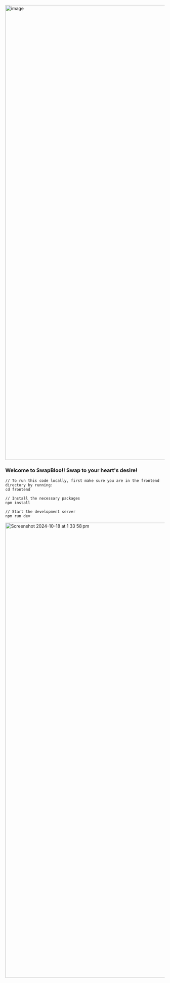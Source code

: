 <img width="1439" alt="image" src="https://github.com/user-attachments/assets/d9afa619-0fce-4493-b6d6-d3927d1a8697"><h3>
  Welcome to SwapBloo!! Swap to your heart's desire!
</h3>

```
// To run this code locally, first make sure you are in the frontend directory by running:
cd frontend

// Install the necessary packages
npm install

// Start the development server
npm run dev
```
<img width="1440" alt="Screenshot 2024-10-18 at 1 33 58 pm" src="https://github.com/user-attachments/assets/56845ff3-0c6f-406d-9877-a3b2ed6bcda4">
